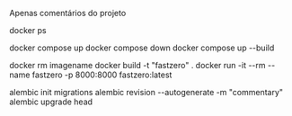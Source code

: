 Apenas comentários do projeto


docker ps


docker compose up
docker compose down
docker compose up --build


docker rm imagename
docker build -t "fastzero" .
docker run -it --rm --name fastzero -p 8000:8000 fastzero:latest


alembic init migrations
alembic revision --autogenerate -m "commentary"
alembic upgrade head
